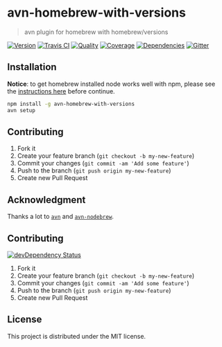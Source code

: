 # avn-homebrew-with-versions
> avn plugin for homebrew with homebrew/versions

[![Version][npm-image]][npm-url] [![Travis CI][travis-image]][travis-url] [![Quality][codeclimate-image]][codeclimate-url] [![Coverage][codeclimate-coverage-image]][codeclimate-coverage-url] [![Dependencies][gemnasium-image]][gemnasium-url] [![Gitter][gitter-image]][gitter-url]


## Installation

**Notice**: to get homebrew installed node works well with npm, please see the [instructions here][brew-npm-instructions] before continue.

```sh
npm install -g avn-homebrew-with-versions
avn setup
```


## Contributing

1. Fork it
2. Create your feature branch (`git checkout -b my-new-feature`)
3. Commit your changes (`git commit -am 'Add some feature'`)
4. Push to the branch (`git push origin my-new-feature`)
5. Create new Pull Request


## Acknowledgment

Thanks a lot to [`avn`][avn] and [`avn-nodebrew`][avn-nodebrew].



## Contributing

[![devDependency Status][david-dm-image]][david-dm-url]

1. Fork it
2. Create your feature branch (`git checkout -b my-new-feature`)
3. Commit your changes (`git commit -am 'Add some feature'`)
4. Push to the branch (`git push origin my-new-feature`)
5. Create new Pull Request


## License

This project is distributed under the MIT license.


[npm-image]: https://img.shields.io/npm/v/avn-homebrew-with-versions.svg?style=flat-square
[npm-url]: https://www.npmjs.org/package/avn-homebrew-with-versions

[travis-image]: https://img.shields.io/travis/tomchentw/avn-homebrew-with-versions.svg?style=flat-square
[travis-url]: https://travis-ci.org/tomchentw/avn-homebrew-with-versions
[codeclimate-image]: https://img.shields.io/codeclimate/github/tomchentw/avn-homebrew-with-versions.svg?style=flat-square
[codeclimate-url]: https://codeclimate.com/github/tomchentw/avn-homebrew-with-versions
[codeclimate-coverage-image]: https://img.shields.io/codeclimate/coverage/github/tomchentw/avn-homebrew-with-versions.svg?style=flat-square
[codeclimate-coverage-url]: https://codeclimate.com/github/tomchentw/avn-homebrew-with-versions
[gemnasium-image]: https://img.shields.io/gemnasium/tomchentw/avn-homebrew-with-versions.svg?style=flat-square
[gemnasium-url]: https://gemnasium.com/tomchentw/avn-homebrew-with-versions
[gitter-image]: https://badges.gitter.im/Join%20Chat.svg
[gitter-url]: https://gitter.im/tomchentw/avn-homebrew-with-versions?utm_source=badge&utm_medium=badge&utm_campaign=pr-badge&utm_content=badge
[david-dm-image]: https://img.shields.io/david/dev/tomchentw/avn-homebrew-with-versions.svg?style=flat-square
[david-dm-url]: https://david-dm.org/tomchentw/avn-homebrew-with-versions#info=devDependencies


[brew-npm-instructions]: https://gist.github.com/DanHerbert/9520689
[avn]: https://github.com/wbyoung/avn
[avn-nodebrew]: https://github.com/kuy/avn-nodebrew
